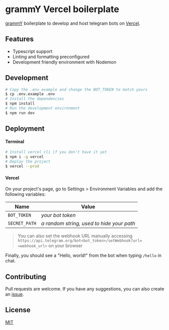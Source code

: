 # grammY Vercel boilerplate

[grammY](https://grammy.dev/) boilerplate to develop and host telegram bots on [Vercel](https://vercel.com/).

## Features

-   Typescript support
-   Linting and formatting preconfigured
-   Development friendly environment with Nodemon

## Development

```bash
# Copy the .env example and change the BOT_TOKEN to match yours
$ cp .env.example .env
# Install the dependencies
$ npm install
# Run the development environment
$ npm run dev
```

## Deployment

#### Terminal

```bash
# Install vercel cli if you don't have it yet
$ npm i -g vercel
# Deploy the project
$ vercel --prod
```

#### Vercel

On your project's page, go to Settings > Environment Variables and add the following variables:

| Name          | Value                                     |
| ------------- | ----------------------------------------- |
| `BOT_TOKEN`   | _your bot token_                          |
| `SECRET_PATH` | _a random string, used to hide your path_ |

> You can also set the webhook URL manually accessing `https://api.telegram.org/bot<bot_token>/setWebhook?url=<webhook_url>` on your browser

Finally, you should see a "Hello, world!" from the bot when typing `/hello` in chat.

## Contributing

Pull requests are welcome. If you have any suggestions, you can also create an [issue](https://github.com/neumanf/grammy-vercel-boilerplate/issues).

## License

[MIT](https://choosealicense.com/licenses/mit/)
